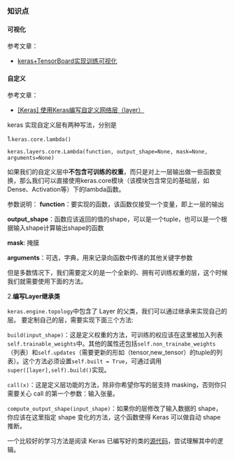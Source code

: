 
### 知识点

#### 可视化

参考文章：

- [keras+TensorBoard实现训练可视化](https://www.jianshu.com/p/321eb9d195cc)


#### 自定义

参考文章：

- [[Keras] 使用Keras编写自定义网络层（layer）](https://blog.csdn.net/u013084616/article/details/79295857) 

keras 实现自定义层有两种写法，分别是

1.`keras.core.lambda()`

```
keras.layers.core.Lambda(function, output_shape=None, mask=None, arguments=None)
```
如果我们的自定义层中**不包含可训练的权重**，而只是对上一层输出做一些函数变换，那么我们可以直接使用keras.core模块（该模块包含常见的基础层，如Dense、Activation等）下的lambda函数。

参数说明： 
**function**：要实现的函数，该函数仅接受一个变量，即上一层的输出 

**output_shape**：函数应该返回的值的shape，可以是一个tuple，也可以是一个根据输入shape计算输出shape的函数 

**mask**: 掩膜 

**arguments**：可选，字典，用来记录向函数中传递的其他关键字参数

但是多数情况下，我们需要定义的是一个全新的、拥有可训练权重的层，这个时候我们就需要使用下面的方法。

2.**编写Layer继承类**

`keras.engine.topology`中包含了 Layer 的父类，我们可以通过继承来实现自己的层。 
要定制自己的层，需要实现下面三个方法:

`build(input_shape)`：这是定义权重的方法，可训练的权应该在这里被加入列表`self.trainable_weights`中。其他的属性还包括`self.non_trainabe_weights`（列表）和`self.updates`（需要更新的形如（tensor,new_tensor）的tuple的列表）。这个方法必须设置`self.built = True`，可通过调用`super([layer],self).build()`实现。

`call(x)`：这是定义层功能的方法，除非你希望你写的层支持 masking，否则你只需要关心 call 的第一个参数：输入张量。

`compute_output_shape(input_shape)`：如果你的层修改了输入数据的 shape，你应该在这里指定 shape 变化的方法，这个函数使得 Keras 可以做自动 shape 推断。

一个比较好的学习方法是阅读 Keras 已编写好的类的[源代码](https://github.com/keras-team/keras/tree/master/keras/layers)，尝试理解其中的逻辑。

